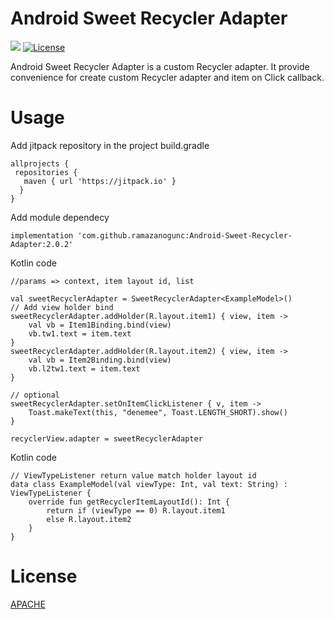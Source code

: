 # Android Sweet Recycler Adapter
[![](https://jitpack.io/v/ramazanogunc/Android-Sweet-Recycler-Adapter.svg)](https://jitpack.io/#ramazanogunc/Android-Sweet-Recycler-Adapter) [![License](https://img.shields.io/badge/License-Apache%202.0-blue.svg)](https://opensource.org/licenses/Apache-2.0)

Android Sweet Recycler Adapter is a custom Recycler adapter. It provide convenience for create custom Recycler adapter and item on Click callback. 

# Usage
Add jitpack repository in the project build.gradle
```
allprojects {
 repositories {
   maven { url 'https://jitpack.io' }
  }
}
```
Add module dependecy 
```
implementation 'com.github.ramazanogunc:Android-Sweet-Recycler-Adapter:2.0.2'
```
Kotlin code
```
//params => context, item layout id, list

val sweetRecyclerAdapter = SweetRecyclerAdapter<ExampleModel>()
// Add view holder bind
sweetRecyclerAdapter.addHolder(R.layout.item1) { view, item ->
    val vb = Item1Binding.bind(view)
    vb.tw1.text = item.text
}
sweetRecyclerAdapter.addHolder(R.layout.item2) { view, item ->
    val vb = Item2Binding.bind(view)
    vb.l2tw1.text = item.text
}

// optional
sweetRecyclerAdapter.setOnItemClickListener { v, item ->
    Toast.makeText(this, "denemee", Toast.LENGTH_SHORT).show()
}

recyclerView.adapter = sweetRecyclerAdapter
```
Kotlin code
```
// ViewTypeListener return value match holder layout id
data class ExampleModel(val viewType: Int, val text: String) : ViewTypeListener {
    override fun getRecyclerItemLayoutId(): Int {
        return if (viewType == 0) R.layout.item1
        else R.layout.item2
    }
}
```

# License
[APACHE](http://www.apache.org/licenses/LICENSE-2.0)
